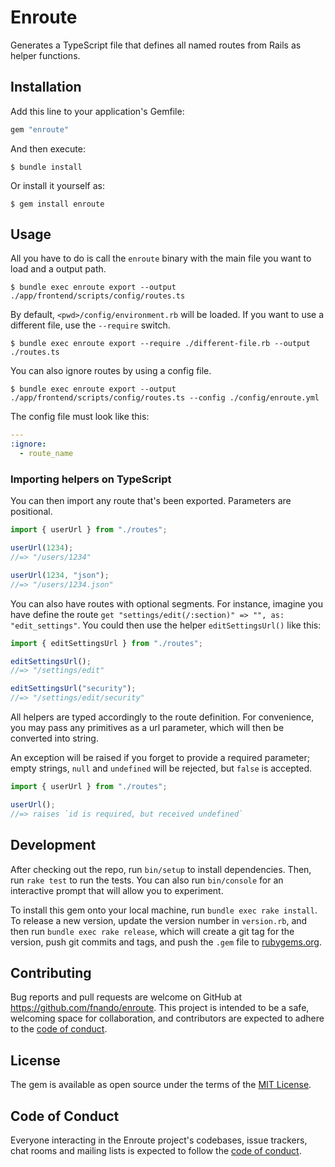 # Enroute

Generates a TypeScript file that defines all named routes from Rails as helper
functions.

## Installation

Add this line to your application's Gemfile:

```ruby
gem "enroute"
```

And then execute:

    $ bundle install

Or install it yourself as:

    $ gem install enroute

## Usage

All you have to do is call the `enroute` binary with the main file you want to
load and a output path.

```console
$ bundle exec enroute export --output ./app/frontend/scripts/config/routes.ts
```

By default, `<pwd>/config/environment.rb` will be loaded. If you want to use a
different file, use the `--require` switch.

```console
$ bundle exec enroute export --require ./different-file.rb --output ./routes.ts
```

You can also ignore routes by using a config file.

```console
$ bundle exec enroute export --output ./app/frontend/scripts/config/routes.ts --config ./config/enroute.yml
```

The config file must look like this:

```yaml
---
:ignore:
  - route_name
```

### Importing helpers on TypeScript

You can then import any route that's been exported. Parameters are positional.

```typescript
import { userUrl } from "./routes";

userUrl(1234);
//=> "/users/1234"

userUrl(1234, "json");
//=> "/users/1234.json"
```

You can also have routes with optional segments. For instance, imagine you have
define the route `get "settings/edit(/:section)" => "", as: "edit_settings"`.
You could then use the helper `editSettingsUrl()` like this:

```typescript
import { editSettingsUrl } from "./routes";

editSettingsUrl();
//=> "/settings/edit"

editSettingsUrl("security");
//=> "/settings/edit/security"
```

All helpers are typed accordingly to the route definition. For convenience, you
may pass any primitives as a url parameter, which will then be converted into
string.

An exception will be raised if you forget to provide a required parameter; empty
strings, `null` and `undefined` will be rejected, but `false` is accepted.

```typescript
import { userUrl } from "./routes";

userUrl();
//=> raises `id is required, but received undefined`
```

## Development

After checking out the repo, run `bin/setup` to install dependencies. Then, run
`rake test` to run the tests. You can also run `bin/console` for an interactive
prompt that will allow you to experiment.

To install this gem onto your local machine, run `bundle exec rake install`. To
release a new version, update the version number in `version.rb`, and then run
`bundle exec rake release`, which will create a git tag for the version, push
git commits and tags, and push the `.gem` file to
[rubygems.org](https://rubygems.org).

## Contributing

Bug reports and pull requests are welcome on GitHub at
https://github.com/fnando/enroute. This project is intended to be a safe,
welcoming space for collaboration, and contributors are expected to adhere to
the
[code of conduct](https://github.com/fnando/enroute/blob/master/CODE_OF_CONDUCT.md).

## License

The gem is available as open source under the terms of the
[MIT License](https://opensource.org/licenses/MIT).

## Code of Conduct

Everyone interacting in the Enroute project's codebases, issue trackers, chat
rooms and mailing lists is expected to follow the
[code of conduct](https://github.com/fnando/enroute/blob/master/CODE_OF_CONDUCT.md).
